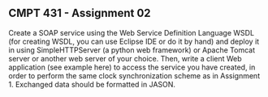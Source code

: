 ## CMPT 431 - Assignment 02

Create a SOAP service using the Web Service Definition Language WSDL (for creating WSDL, you can use Eclipse IDE or do it by hand) and deploy it in using SimpleHTTPServer (a python web framework) or Apache Tomcat server or another web server of your choice. Then, write a client Web application (see example here) to access the service you have created, in order to perform the same clock synchronization scheme as in Assignment 1. Exchanged data should be formatted in JASON.
